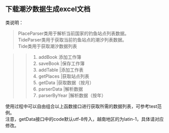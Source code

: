 ## 下载潮汐数据生成excel文档

类说明：
> PlaceParser类用于解析当前国家的钓鱼站点列表数据。  
> TideParser类用于获取当前钓鱼站点的潮汐列表数据。  
> Tide类用于获取潮汐数据列表  

>>1. addBook      添加工作簿
>>2. saveBook     |保存工作簿
>>3. addTable     |添加工作表
>>4. getPlaces    |获取站点列表
>>5. getData      |获取数据（按月）
>>6. parserData   |解析数据
>>7. parserByYear |解析数据（按年）    

使用过程中可以自由组合以上函数接口进行获取所需的数据列表，可参考test范例。  
注意，getData接口中的code默认utf-8传入，越南地区的为latin-1，具体请对应修改。

